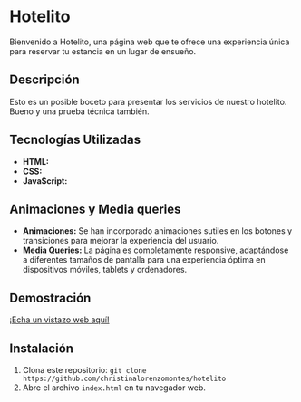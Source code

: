 # Hotelito

Bienvenido a Hotelito, una página web que te ofrece una experiencia única para reservar tu estancia en un lugar de ensueño.

## Descripción

Esto es un posible boceto para presentar los servicios de nuestro hotelito. Bueno y una prueba técnica también.

## Tecnologías Utilizadas

- **HTML:**
- **CSS:**
- **JavaScript:**

## Animaciones y Media queries

- **Animaciones:** Se han incorporado animaciones sutiles en los botones y transiciones para mejorar la experiencia del usuario.
- **Media Queries:** La página es completamente responsive, adaptándose a diferentes tamaños de pantalla para una experiencia óptima en dispositivos móviles, tablets y ordenadores.

## Demostración

[¡Echa un vistazo web aquí!](https://christinalorenzomontes.github.io/hotelito/)

## Instalación

1. Clona este repositorio: `git clone https://github.com/christinalorenzomontes/hotelito`
2. Abre el archivo `index.html` en tu navegador web.
